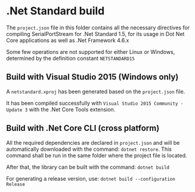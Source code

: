 # .Net Standard build

The `project.json` file in this folder contains all the necessary directives
for compiling SerialPortStream for .Net Standard 1.5, for its usage in Dot Net
Core applications as well as .Net Framework 4.6.x

Some few operations are not supported for either Linux or Windows, determined
by the definition constant `NETSTANDARD15`

## Build with Visual Studio 2015 (Windows only)

A `netstandard.xproj` has been generated based on the `project.json` file.

It has been compiled successfully with `Visual Studio 2015 Community - Update 3`
with the .Net Core Tools extension.

## Build with .Net Core CLI (cross platform)

All the required dependencies are declared in `project.json` and will be
automatically downloaded with the command: `dotnet restore`. This command shall
be run in the same folder where the project file is located.

After that, the library can be built with the command: `dotnet build`

For generating a release version, use: `dotnet build --configuration Release`
